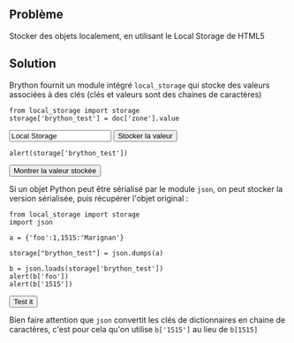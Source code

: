 Problème
--------

Stocker des objets localement, en utilisant le Local Storage de HTML5


Solution
--------

Brython fournit un module intégré `local_storage` qui stocke des valeurs associées à des clés (clés et valeurs sont des chaines de caractères)


    from local_storage import storage
    storage['brython_test'] = doc['zone'].value
    
<input id="zone" value="Local Storage">
<button onclick="show_locstor(0)">Stocker la valeur</button>

    alert(storage['brython_test'])

<button onclick="show_locstor(1)">Montrer la valeur stockée</button>


<script type="text/python3">
def show_locstor(num):
    src = doc.get(selector="pre.marked")[num].text
    exec(src)
</script>

Si un objet Python peut être sérialisé par le module `json`, on peut stocker la version sérialisée, puis récupérer l'objet original :

    from local_storage import storage
    import json
    
    a = {'foo':1,1515:'Marignan'}
    
    storage["brython_test"] = json.dumps(a)
    
    b = json.loads(storage['brython_test'])
    alert(b['foo'])
    alert(b['1515'])

<button onclick="show_locstor(2)">Test it</button>

Bien faire attention que `json` convertit les clés de dictionnaires en chaine de caractères, c'est pour cela qu'on utilise `b['1515']` au lieu de `b[1515]`
